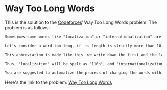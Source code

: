 # Way Too Long Words

This is the solution to the [Codeforces](https://codeforces.com)' Way Too Long Words problem. The problem is as follows:

```markdown
Sometimes some words like "localization" or "internationalization" are so long that writing them many times in one text is quite tiresome.

Let's consider a word too long, if its length is strictly more than 10 characters. All too long words should be replaced with a special abbreviation.

This abbreviation is made like this: we write down the first and the last letter of a word and between them we write the number of letters between the first and the last letters. That number is in decimal system and doesn't contain any leading zeroes.

Thus, "localization" will be spelt as "l10n", and "internationalization» will be spelt as "i18n".

You are suggested to automatize the process of changing the words with abbreviations. At that all too long words should be replaced by the abbreviation and the words that are not too long should not undergo any changes.
```

Here's the link to the problem: [Way Too Long Words](https://codeforces.com/problemset/problem/71/A)
